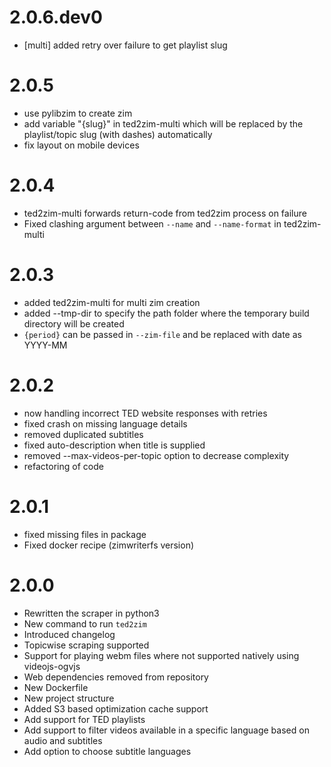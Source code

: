 # 2.0.6.dev0

- [multi] added retry over failure to get playlist slug

# 2.0.5

- use pylibzim to create zim
- add variable "{slug}" in ted2zim-multi which will be replaced by the playlist/topic slug (with dashes) automatically
- fix layout on mobile devices

# 2.0.4

- ted2zim-multi forwards return-code from ted2zim process on failure
- Fixed clashing argument between `--name` and `--name-format` in ted2zim-multi

# 2.0.3

- added ted2zim-multi for multi zim creation
- added --tmp-dir to specify the path folder where the temporary build directory will be created
- `{period}` can be passed in `--zim-file` and be replaced with date as YYYY-MM

# 2.0.2

- now handling incorrect TED website responses with retries
- fixed crash on missing language details
- removed duplicated subtitles
- fixed auto-description when title is supplied
- removed --max-videos-per-topic option to decrease complexity
- refactoring of code

# 2.0.1

- fixed missing files in package
- Fixed docker recipe (zimwriterfs version)

# 2.0.0

- Rewritten the scraper in python3
- New command to run `ted2zim`
- Introduced changelog
- Topicwise scraping supported
- Support for playing webm files where not supported natively using videojs-ogvjs
- Web dependencies removed from repository
- New Dockerfile
- New project structure
- Added S3 based optimization cache support
- Add support for TED playlists
- Add support to filter videos available in a specific language based on audio and subtitles
- Add option to choose subtitle languages

